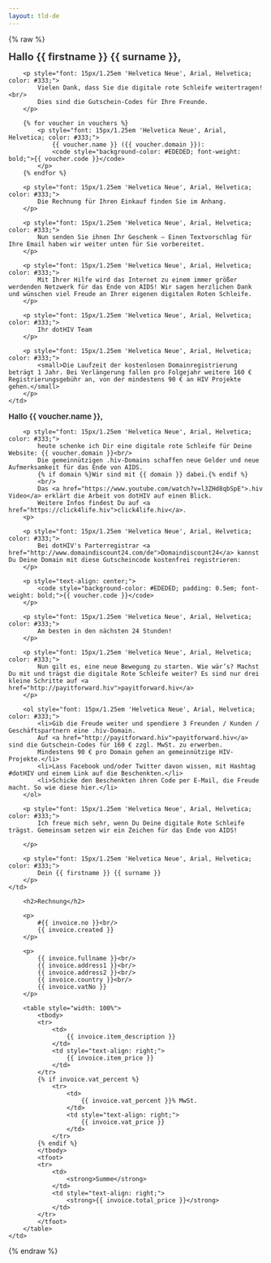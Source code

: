 ```yaml
---
layout: tld-de
---
```


{% raw %}
<tr width="100%">
    <td valign="top" align="left" style="background:#fff; padding: 40px;">
        <h1 style="font-size: 20px; margin: 0; color: #333;">
            Hallo {{ firstname }} {{ surname }},</h1>
            
        <p style="font: 15px/1.25em 'Helvetica Neue', Arial, Helvetica; color: #333;">
            Vielen Dank, dass Sie die digitale rote Schleife weitertragen!<br/>
            Dies sind die Gutschein-Codes für Ihre Freunde.
        </p>
            
        {% for voucher in vouchers %}
            <p style="font: 15px/1.25em 'Helvetica Neue', Arial, Helvetica; color: #333;">
                {{ voucher.name }} ({{ voucher.domain }}): 
                <code style="background-color: #EDEDED; font-weight: bold;">{{ voucher.code }}</code>
            </p>
        {% endfor %}
        
        <p style="font: 15px/1.25em 'Helvetica Neue', Arial, Helvetica; color: #333;">
            Die Rechnung für Ihren Einkauf finden Sie im Anhang.
        </p>
        
        <p style="font: 15px/1.25em 'Helvetica Neue', Arial, Helvetica; color: #333;">
            Nun senden Sie ihnen Ihr Geschenk – Einen Textvorschlag für Ihre Email haben wir weiter unten für Sie vorbereitet.
        </p>
        
        <p style="font: 15px/1.25em 'Helvetica Neue', Arial, Helvetica; color: #333;">
            Mit Ihrer Hilfe wird das Internet zu einem immer größer werdenden Netzwerk für das Ende von AIDS! Wir sagen herzlichen Dank und wünschen viel Freude an Ihrer eigenen digitalen Roten Schleife.
        </p>
        
        <p style="font: 15px/1.25em 'Helvetica Neue', Arial, Helvetica; color: #333;">
            Ihr dotHIV Team
        </p>
        
        <p style="font: 15px/1.25em 'Helvetica Neue', Arial, Helvetica; color: #333;">
            <small>Die Laufzeit der kostenlosen Domainregistrierung beträgt 1 Jahr. Bei Verlängerung fallen pro Folgejahr weitere 160 € Registrierungsgebühr an, von der mindestens 90 € an HIV Projekte gehen.</small>
        </p>
    </td>
</tr>
<!-- {% for voucher in vouchers %} -->
<tr width="100%">
    <td valign="top" align="left" style="background:#fafafa; padding: 40px;">
        <h1 style="font-size: 15px; margin: 0; color: #333;">
            Hallo {{ voucher.name }},</h1>
        
        <p style="font: 15px/1.25em 'Helvetica Neue', Arial, Helvetica; color: #333;">
            heute schenke ich Dir eine digitale rote Schleife für Deine Website: {{ voucher.domain }}<br/>
            Die gemeinnützigen .hiv-Domains schaffen neue Gelder und neue Aufmerksamkeit für das Ende von AIDS. 
            {% if domain %}Wir sind mit {{ domain }} dabei.{% endif %}
            <br/>
            Das <a href="https://www.youtube.com/watch?v=l3ZHd8qbSpE">.hiv Video</a> erklärt die Arbeit von dotHIV auf einen Blick. 
            Weitere Infos findest Du auf <a href="https://click4life.hiv">click4life.hiv</a>.
        <p>
                    
        <p style="font: 15px/1.25em 'Helvetica Neue', Arial, Helvetica; color: #333;">
            Bei dotHIV's Parterregistrar <a href="http://www.domaindiscount24.com/de">Domaindiscount24</a> kannst Du Deine Domain mit diese Gutscheincode kostenfrei registrieren:
        </p>
        
        <p style="text-align: center;">
            <code style="background-color: #EDEDED; padding: 0.5em; font-weight: bold;">{{ voucher.code }}</code>
        </p>
        
        <p style="font: 15px/1.25em 'Helvetica Neue', Arial, Helvetica; color: #333;">
            Am besten in den nächsten 24 Stunden!
        </p>
        
        <p style="font: 15px/1.25em 'Helvetica Neue', Arial, Helvetica; color: #333;">
            Nun gilt es, eine neue Bewegung zu starten. Wie wär’s? Machst Du mit und trägst die digitale Rote Schleife weiter? Es sind nur drei kleine Schritte auf <a href="http://payitforward.hiv">payitforward.hiv</a>
        </p>
        
        <ol style="font: 15px/1.25em 'Helvetica Neue', Arial, Helvetica; color: #333;">
            <li>Gib die Freude weiter und spendiere 3 Freunden / Kunden / Geschäftspartnern eine .hiv-Domain. 
            Auf <a href="http://payitforward.hiv">payitforward.hiv</a> sind die Gutschein-Codes für 160 € zzgl. MwSt. zu erwerben. 
            Mindestens 90 € pro Domain gehen an gemeinnützige HIV-Projekte.</li>
            <li>Lass Facebook und/oder Twitter davon wissen, mit Hashtag #dotHIV und einem Link auf die Beschenkten.</li>
            <li>Schicke den Beschenkten ihren Code per E-Mail, die Freude macht. So wie diese hier.</li>
        </ol>
                
        <p style="font: 15px/1.25em 'Helvetica Neue', Arial, Helvetica; color: #333;">
            Ich freue mich sehr, wenn Du Deine digitale Rote Schleife trägst. Gemeinsam setzen wir ein Zeichen für das Ende von AIDS!

        </p>
        
        <p style="font: 15px/1.25em 'Helvetica Neue', Arial, Helvetica; color: #333;">
            Dein {{ firstname }} {{ surname }}
        </p>
    </td>
</tr>
<!-- {% endfor %} -->
<tr width="100%">
    <td valign="top" align="left" style="background:#fff; padding: 40px;">
            
        <h2>Rechnung</h2>
        
        <p>
            #{{ invoice.no }}<br/>
            {{ invoice.created }}
        </p>
        
        <p>
            {{ invoice.fullname }}<br/>
            {{ invoice.address1 }}<br/>
            {{ invoice.address2 }}<br/>
            {{ invoice.country }}<br/>
            {{ invoice.vatNo }}
        </p>
        
        <table style="width: 100%">
            <tbody>
            <tr>
                <td>
                    {{ invoice.item_description }}
                </td>
                <td style="text-align: right;">
                    {{ invoice.item_price }}
                </td>
            </tr>
            {% if invoice.vat_percent %}
                <tr>
                    <td>
                        {{ invoice.vat_percent }}% MwSt.
                    </td>
                    <td style="text-align: right;">
                        {{ invoice.vat_price }}
                    </td>
                </tr>
            {% endif %} 
            </tbody>
            <tfoot>
            <tr>
                <td>
                    <strong>Summe</strong>
                </td>
                <td style="text-align: right;">
                    <strong>{{ invoice.total_price }}</strong>
                </td>
            </tr>
            </tfoot>
        </table>
    </td>
</tr>
{% endraw %}
